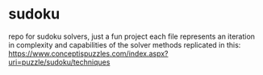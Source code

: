 # sudoku
repo for sudoku solvers, just a fun project
each file represents an iteration in complexity and capabilities of the solver
methods replicated in this: https://www.conceptispuzzles.com/index.aspx?uri=puzzle/sudoku/techniques
